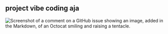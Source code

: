 ## project vibe coding aja
![Screenshot of a comment on a GitHub issue showing an image, added in the Markdown, of an Octocat smiling and raising a tentacle.](jsos/)
